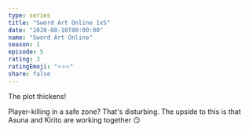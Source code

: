 ```yaml
---
type: series
title: "Sword Art Online 1x5"
date: "2020-08-10T00:00:00"
name: "Sword Art Online"
season: 1
episode: 5
rating: 3
ratingEmoji: "⭐️⭐️⭐️"
share: false
---
```


The plot thickens!

Player-killing in a safe zone? That's disturbing. The upside to this is that Asuna and Kirito are working together 😏
